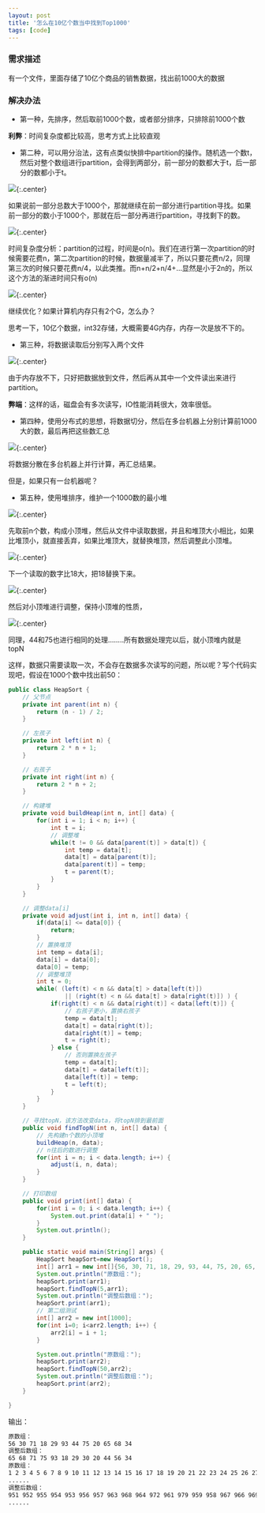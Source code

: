 ```yaml
---
layout: post
title: '怎么在10亿个数当中找到Top1000'
tags: [code]
---
```


### 需求描述

有一个文件，里面存储了10亿个商品的销售数据，找出前1000大的数据

### 解决办法

- 第一种，先排序，然后取前1000个数，或者部分排序，只排除前1000个数

**利弊**：时间复杂度都比较高，思考方式上比较直观

- 第二种，可以用分治法，这有点类似快排中partition的操作。随机选一个数t，然后对整个数组进行partition，会得到两部分，前一部分的数都大于t，后一部分的数都小于t。

![](../images/quicksort1.png){:.center}

如果说前一部分总数大于1000个，那就继续在前一部分进行partition寻找。如果前一部分的数小于1000个，那就在后一部分再进行partition，寻找剩下的数。

![](../images/quicksort2.png){:.center}

时间复杂度分析：partition的过程，时间是o(n)。我们在进行第一次partition的时候需要花费n，第二次partition的时候，数据量减半了，所以只要花费n/2，同理第三次的时候只要花费n/4，以此类推。而n+n/2+n/4+...显然是小于2n的，所以这个方法的渐进时间只有o(n)

![](../images/quicksort3.png){:.center}

继续优化？如果计算机内存只有2个G，怎么办？

思考一下，10亿个数据，int32存储，大概需要4G内存，内存一次是放不下的。

- 第三种，将数据读取后分别写入两个文件

![](../images/quicksort4.png){:.center}

由于内存放不下，只好把数据放到文件，然后再从其中一个文件读出来进行partition。

**弊端**：这样的话，磁盘会有多次读写，IO性能消耗很大，效率很低。

- 第四种，使用分布式的思想，将数据切分，然后在多台机器上分别计算前1000大的数，最后再把这些数汇总

![](../images/quicksort5.png){:.center}

将数据分散在多台机器上并行计算，再汇总结果。

但是，如果只有一台机器呢？

- 第五种，使用堆排序，维护一个1000数的最小堆

![](../images/quicksort6.png){:.center}

先取前n个数，构成小顶堆，然后从文件中读取数据，并且和堆顶大小相比，如果比堆顶小，就直接丢弃，如果比堆顶大，就替换堆顶，然后调整此小顶堆。

![](../images/heapsort1.png){:.center}

下一个读取的数字比18大，把18替换下来。

![](../images/heapsort2.png){:.center}

然后对小顶堆进行调整，保持小顶堆的性质，

![](../images/heapsort3.png){:.center}

同理，44和75也进行相同的处理........所有数据处理完以后，就小顶堆内就是topN

这样，数据只需要读取一次，不会存在数据多次读写的问题，所以呢？写个代码实现吧，假设在1000个数中找出前50：

```java
public class HeapSort {
    // 父节点
    private int parent(int n) {
        return (n - 1) / 2;
    }

    // 左孩子
    private int left(int n) {
        return 2 * n + 1;
    }

    // 右孩子
    private int right(int n) {
        return 2 * n + 2;
    }

    // 构建堆
    private void buildHeap(int n, int[] data) {
        for(int i = 1; i < n; i++) {
            int t = i;
            // 调整堆
            while(t != 0 && data[parent(t)] > data[t]) {
                int temp = data[t];
                data[t] = data[parent(t)];
                data[parent(t)] = temp;
                t = parent(t);
            }
        }
    }

    // 调整data[i]
    private void adjust(int i, int n, int[] data) {
        if(data[i] <= data[0]) {
            return;
        }
        // 置换堆顶
        int temp = data[i];
        data[i] = data[0];
        data[0] = temp;
        // 调整堆顶
        int t = 0;
        while( (left(t) < n && data[t] > data[left(t)])
                || (right(t) < n && data[t] > data[right(t)]) ) {
            if(right(t) < n && data[right(t)] < data[left(t)]) {
                // 右孩子更小，置换右孩子
                temp = data[t];
                data[t] = data[right(t)];
                data[right(t)] = temp;
                t = right(t);
            } else {
                // 否则置换左孩子
                temp = data[t];
                data[t] = data[left(t)];
                data[left(t)] = temp;
                t = left(t);
            }
        }
    }

    // 寻找topN，该方法改变data，将topN排到最前面
    public void findTopN(int n, int[] data) {
        // 先构建n个数的小顶堆
        buildHeap(n, data);
        // n往后的数进行调整
        for(int i = n; i < data.length; i++) {
            adjust(i, n, data);
        }
    }

    // 打印数组
    public void print(int[] data) {
        for(int i = 0; i < data.length; i++) {
            System.out.print(data[i] + " ");
        }
        System.out.println();
    }

    public static void main(String[] args) {
        HeapSort heapSort=new HeapSort();
        int[] arr1 = new int[]{56, 30, 71, 18, 29, 93, 44, 75, 20, 65, 68, 34};
        System.out.println("原数组：");
        heapSort.print(arr1);
        heapSort.findTopN(5,arr1);
        System.out.println("调整后数组：");
        heapSort.print(arr1);
        // 第二组测试
        int[] arr2 = new int[1000];
        for(int i=0; i<arr2.length; i++) {
            arr2[i] = i + 1;
        }

        System.out.println("原数组：");
        heapSort.print(arr2);
        heapSort.findTopN(50,arr2);
        System.out.println("调整后数组：");
        heapSort.print(arr2);
    }

}
```

输出：

```xml
原数组：
56 30 71 18 29 93 44 75 20 65 68 34 
调整后数组：
65 68 71 75 93 18 29 30 20 44 56 34 
原数组：
1 2 3 4 5 6 7 8 9 10 11 12 13 14 15 16 17 18 19 20 21 22 23 24 25 26 27 28 29 30 31 32 33 34 35 36 37 38 39 40 41 42 43 44 45 46 47 48 49 50 51 52 53 54 55 56 57 58 59 60 61 62 63 64 65 66 67 68 69 70 71 72 73 74 75 76 77 78 79 80 81 82 83 84 85 86 87 88 89 90 91 92 93 94 95 96 97 98 99 100 101 102 103 104 105 106 107 108 109 110 111 112 113 114 115 116 117 118 119 120 121 122 123 124 125 126 127 128 129 130 131 132 133 134 135 136 137 138 139 140 141 142 143 144 145 146 147 148 149 150 151 152 153 154 155 156 157 158 159 160 161 162 163 164 165 166 167 168 169 170 171 172 173 174 175 176 177 178 179 180 181 182 183 184 185 186 187 188 189 190 191 192 193 194 195 196 197 198 199 200 201 202 203 204 205 206 207 208 209 210 211 212 213 214 215 216 217 218 219 220 221 222 223 224 225 226 227 228 229 230 231 232 233 234 235 236 237 238 239 240 241 242 243 244 245 246 247 248 249 250 251 252 253 254 255 256 257 258 259 260 261 262 263 264 265 266 267 268 269 270 271 272 273 274 275 276 277 278 279 280 281 282 283 284 285 286 287 288 289 290 291 292 293 294 295 296 297 298 299 300 301 302 303 304 305 306 307 308 309 310 311 312 313 314 315  
......
调整后数组：
951 952 955 954 953 956 957 963 968 964 972 961 979 959 958 967 966 969 974 965 970 973 988 962 983 993 986 981 987 992 960 976 1000 982 978 977 975 985 984 990 971 997 996 991 989 999 998 980 994 995 1 2 3 4 5 6 7 8 9 10 11 12 13 14 15 16 17 18 19 20 21 22 23 24 25 26 27 28 29 30 31 32 33 34 35 36 37 38 39 40 41 42 43 44 45 46 47 48 49 50 51 52 53 54 55 56 57 58 59 60 61 62 63 64 65 66 67 68 69 70 71 72 73 74 75 76 77 78 79 80 81 82 83 84 85 86 87 88 89 90 91 92 93 94 95 96 97 98 99 100 101 102 103 104 105 106 107 108 109 110 111 112 113 114 115 116 117 118 119 120 121 122 123 124 125 126 127 128 129 130 131 132 133 134 135 136 137 138 139 140 141 142 143 144 145 146 147 148 149 150 151 152 153 154 155 
......

```

